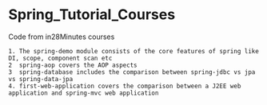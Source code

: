 # Spring_Tutorial_Courses
Code from in28Minutes courses

```
1. The spring-demo module consists of the core features of spring like DI, scope, component scan etc
2  spring-aop covers the AOP aspects
3  spring-database includes the comparison between spring-jdbc vs jpa vs spring-data-jpa
4. first-web-application covers the comparison between a J2EE web application and spring-mvc web application

